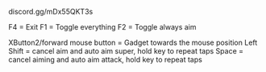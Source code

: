 discord.gg/mDx55QKT3s

F4 = Exit
F1 = Toggle everything
F2 = Toggle always aim

XButton2/forward mouse button = Gadget towards the mouse position
Left Shift = cancel aim and auto aim super, hold key to repeat taps
Space = cancel aiming and auto aim attack, hold key to repeat taps